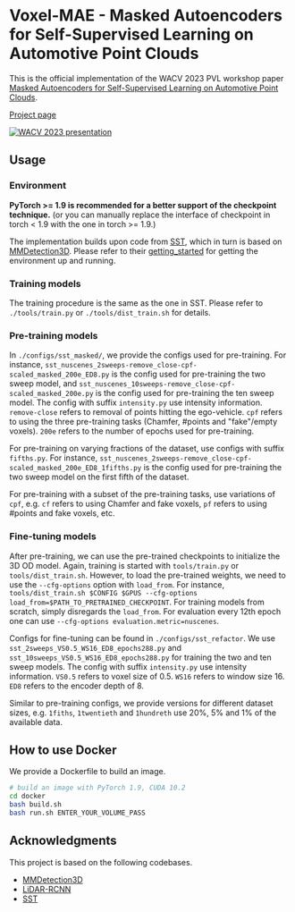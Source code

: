 # Voxel-MAE - Masked Autoencoders for Self-Supervised Learning on Automotive Point Clouds
This is the official implementation of the WACV 2023 PVL workshop paper [Masked Autoencoders for Self-Supervised Learning on Automotive Point Clouds](https://arxiv.org/abs/2207.00531).

[Project page](https://georghess.github.io/projects/voxel-mae/)

[![WACV 2023 presentation](https://img.youtube.com/vi/EVKC69zIplw/0.jpg)](https://www.youtube.com/watch?v=EVKC69zIplw)

## Usage
### Environment
**PyTorch >= 1.9 is recommended for a better support of the checkpoint technique.**
(or you can manually replace the interface of checkpoint in torch < 1.9 with the one in torch >= 1.9.)

The implementation builds upon code from [SST](https://github.com/TuSimple/SST), which in turn is based on [MMDetection3D](https://github.com/open-mmlab/mmdetection3d). Please refer to their [getting_started](https://github.com/open-mmlab/mmdetection3d/blob/master/docs/en/getting_started.md) for getting the environment up and running.

### Training models
The training procedure is the same as the one in SST. Please refer to `./tools/train.py` or `./tools/dist_train.sh` for details.

### Pre-training models

In `./configs/sst_masked/`, we provide the configs used for pre-training. For instance, `sst_nuscenes_2sweeps-remove_close-cpf-scaled_masked_200e_ED8.py` is the config used for pre-training the two sweep model, and `sst_nuscenes_10sweeps-remove_close-cpf-scaled_masked_200e.py` is the config used for pre-training the ten sweep model. The config with suffix `intensity.py` use intensity information. `remove-close` refers to removal of points hitting the ego-vehicle. `cpf` refers to using the three pre-training tasks (Chamfer, #points and "fake"/empty voxels). `200e` refers to the number of epochs used for pre-training.

For pre-training on varying fractions of the dataset, use configs with suffix `fifths.py`. For instance, `sst_nuscenes_2sweeps-remove_close-cpf-scaled_masked_200e_ED8_1fifths.py` is the config used for pre-training the two sweep model on the first fifth of the dataset.

For pre-training with a subset of the pre-training tasks, use variations of `cpf`, e.g. `cf` refers to using Chamfer and fake voxels, `pf` refers to using #points and fake voxels, etc.


### Fine-tuning models

After pre-training, we can use the pre-trained checkpoints to initialize the 3D OD model. Again, training is started with `tools/train.py` or `tools/dist_train.sh`. However, to load the pre-trained weights, we need to use the `--cfg-options` option with `load_from`. For instance, `tools/dist_train.sh $CONFIG $GPUS --cfg-options load_from=$PATH_TO_PRETRAINED_CHECKPOINT`. For training models from scratch, simply disregards the `load_from`. For evaluation every 12th epoch one can use `--cfg-options evaluation.metric=nuscenes`.

Configs for fine-tuning can be found in `./configs/sst_refactor`. We use `sst_2sweeps_VS0.5_WS16_ED8_epochs288.py`  and `sst_10sweeps_VS0.5_WS16_ED8_epochs288.py` for training the two and ten sweep models. The config with suffix `intensity.py` use intensity information. `VS0.5` refers to voxel size of 0.5. `WS16` refers to window size 16. `ED8` refers to the encoder depth of 8.

Similar to pre-training configs, we provide versions for different dataset sizes, e.g. `1fiths`, `1twentieth` and `1hundreth` use 20%, 5% and 1% of the available data.

## How to use Docker
We provide a Dockerfile to build an image.

```bash 
# build an image with PyTorch 1.9, CUDA 10.2
cd docker
bash build.sh
bash run.sh ENTER_YOUR_VOLUME_PASS
```

## Acknowledgments
This project is based on the following codebases.  

* [MMDetection3D](https://github.com/open-mmlab/mmdetection3d)
* [LiDAR-RCNN](https://github.com/TuSimple/LiDAR_RCNN)
* [SST](https://github.com/TuSimple/SST)
